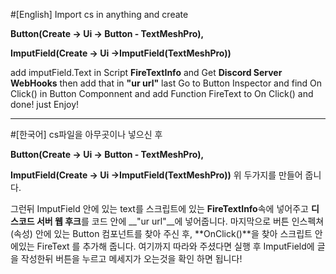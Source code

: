 #[English]
Import cs in anything
and create

**Button(Create -> Ui -> Button - TextMeshPro),**

**ImputField(Create -> Ui ->ImputField(TextMeshPro))**

add imputField.Text in Script **FireTextInfo**
and Get **Discord Server WebHooks**
then add that in __"ur url"__
last Go to Button Inspector and find On Click() in Button Componnent
and add Function FireText to On Click()
and done! just Enjoy!
____________________________________________________________________________________________

#[한국어]
cs파일을 아무곳이나 넣으신 후

**Button(Create -> Ui -> Button - TextMeshPro),**

**ImputField(Create -> Ui ->ImputField(TextMeshPro))**
위 두가지를 만들어 줍니다.

그런뒤 ImputField 안에 있는 text를 스크립트에 있는 **FireTextInfo**속에 넣어주고
**디스코드 서버 웹 후크**를 코드 안에 __"ur url"__에 넣어줍니다.
마지막으로 버튼 인스펙쳐(속성) 안에 있는 Button 컴포넌트를 찾아 주신 후,
**OnClick()**을 찾아 스크립트 안에있는 FireText 를 추가해 줍니다.
여기까지 따라와 주셨다면 실행 후 ImputField에 글을 작성한뒤 버튼을 누르고 메세지가 오는것을 확인 하면 됩니다!
